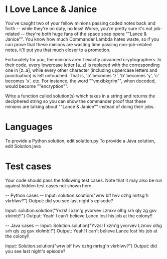 I Love Lance & Janice
=====================

You've caught two of your fellow minions passing coded notes back and forth -- while they're on duty, no less! Worse, you're pretty sure it's not job-related -- they're both huge fans of the space soap opera ""Lance & Janice"". You know how much Commander Lambda hates waste, so if you can prove that these minions are wasting time passing non-job-related notes, it'll put you that much closer to a promotion. 

Fortunately for you, the minions aren't exactly advanced cryptographers. In their code, every lowercase letter [a..z] is replaced with the corresponding one in [z..a], while every other character (including uppercase letters and punctuation) is left untouched.  That is, 'a' becomes 'z', 'b' becomes 'y', 'c' becomes 'x', etc.  For instance, the word ""vmxibkgrlm"", when decoded, would become ""encryption"".

Write a function called solution(s) which takes in a string and returns the deciphered string so you can show the commander proof that these minions are talking about ""Lance & Janice"" instead of doing their jobs.

Languages
=========

To provide a Python solution, edit solution.py
To provide a Java solution, edit Solution.java

Test cases
==========
Your code should pass the following test cases.
Note that it may also be run against hidden test cases not shown here.

-- Python cases --
Input:
solution.solution("wrw blf hvv ozhg mrtsg'h vkrhlwv?")
Output:
    did you see last night's episode?

Input:
solution.solution("Yvzs! I xzm'g yvorvev Lzmxv olhg srh qly zg gsv xlolmb!!")
Output:
    Yeah! I can't believe Lance lost his job at the colony!!

-- Java cases --
Input:
Solution.solution("Yvzs! I xzm'g yvorvev Lzmxv olhg srh qly zg gsv xlolmb!!")
Output:
    Yeah! I can't believe Lance lost his job at the colony!!

Input:
Solution.solution("wrw blf hvv ozhg mrtsg'h vkrhlwv?")
Output:
    did you see last night's episode?
